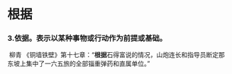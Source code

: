 # 根据

### 3.依据。表示以某种事物或行动作为前提或基础。

​	柳青 《铜墙铁壁》第十七章：“**根据**石得富说的情况，山炮连长和指导员断定那东坡上集中了一六五旅的全部锱重弹药和直属单位。”